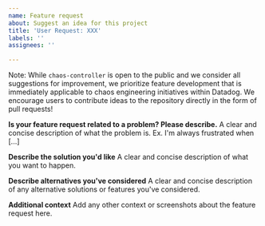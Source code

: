```yaml
---
name: Feature request
about: Suggest an idea for this project
title: 'User Request: XXX'
labels: ''
assignees: ''

---
```


Note: While `chaos-controller` is open to the public and we consider all suggestions for improvement, we prioritize feature development that is immediately applicable to chaos engineering initiatives within Datadog. We encourage users to contribute ideas to the repository directly in the form of pull requests!

**Is your feature request related to a problem? Please describe.**
A clear and concise description of what the problem is. Ex. I'm always frustrated when [...]

**Describe the solution you'd like**
A clear and concise description of what you want to happen.

**Describe alternatives you've considered**
A clear and concise description of any alternative solutions or features you've considered.

**Additional context**
Add any other context or screenshots about the feature request here.
